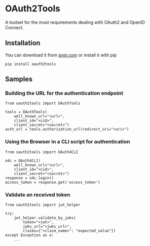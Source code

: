 # OAuth2Tools

A toolset for the most requirements dealing with OAuth2 and OpenID Connect.

## Installation

You can download it from [pypi.com](https://pypi.org/project/oauth2tools/) or install it with pip

    pip install oauth2tools

## Samples

###  Building the URL for the authentication endpoint

    from oauth2tools import OAuthTools

    tools = OAuthTools(
        well_known_url="<url>", 
        client_id="<cid>", 
        client_secret="<secret>")
    auth_url = tools.authorization_url(redirect_uri="<uri>")

### Using the Browser in a CLI script for authentication

    from oauth2tools import OAuth4CLI

    o4c = OAuth4CLI(
        well_known_url="<url>", 
        client_id="<cid>", 
        client_secret="<secret>")
    response = o4c.login()
    access_token = response.get('access_token')

### Validate an received token

    from oauth2tools import jwt_helper
    
    try:
        jwt_helper.validate_by_jwks(
            token="<jwt>", 
            jwks_url="<jwks_url>",
            claims={"<claim_name>": "expected_value"})
    except Exception as e:
        ...